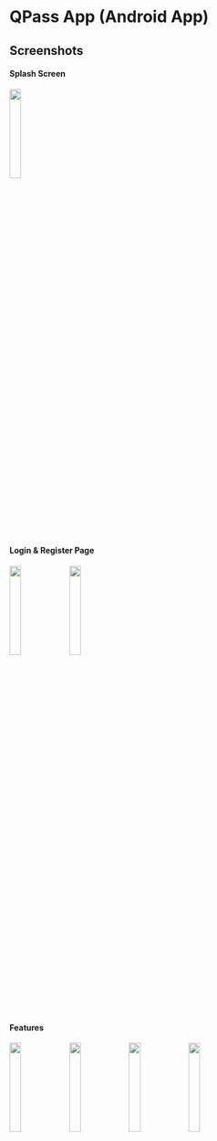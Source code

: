 # QPass App (Android App)

## Screenshots

#### Splash Screen

[comment]: <> (<img src="https://user-images.githubusercontent.com/61033123/192810987-08dc3d55-2912-42e6-bbc4-ea99c968f9a1.png" width="20%">)
<img src="https://user-images.githubusercontent.com/61033123/192811342-bdef64d0-8554-48be-b48b-53f26a1ae53b.png" width="20%">

#### Login & Register Page

<img src="https://user-images.githubusercontent.com/61033123/192811976-7f4bd7b1-771d-43fb-9d0f-bfe34ee55cc8.png" width="20%"> <img src="https://user-images.githubusercontent.com/61033123/192812174-21b36c5b-0464-4634-bd49-8dd0ecc3fd81.png" width="20%">

#### Features

<img src="https://user-images.githubusercontent.com/61033123/192812795-0cca90b3-16b4-4c2a-af84-d734a194c64d.png" width="20%"> <img src="https://user-images.githubusercontent.com/61033123/192813196-219843e6-fb66-4cae-9e32-3e162dc0a3ce.png" width="20%"> <img src="https://user-images.githubusercontent.com/61033123/192813507-9c3b8df2-6913-451c-af52-979b62e190c3.png" width="20%"> <img src="https://user-images.githubusercontent.com/61033123/192813711-e6fc48df-0267-4c2e-b5df-95b998da6d7e.png" width="20%">


